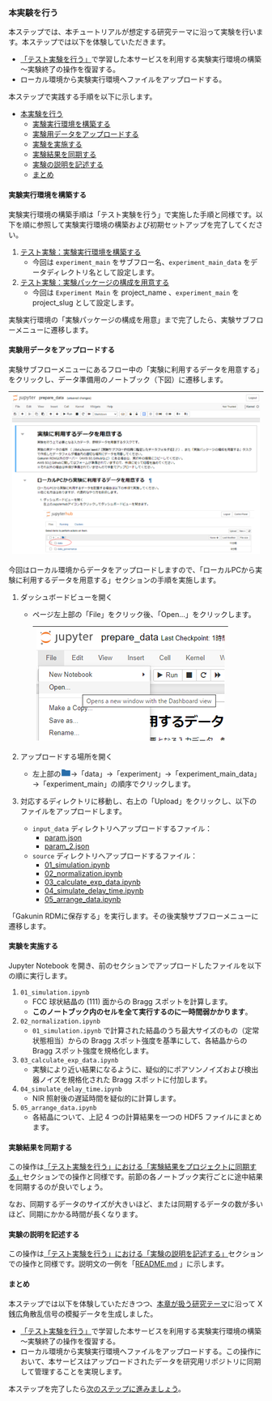 ### 本実験を行う

本ステップでは、本チュートリアルが想定する研究テーマに沿って実験を行います。本ステップでは以下を体験していただきます。

* [「テスト実験を行う」](./carry_out_test_experiment.md)で学習した本サービスを利用する実験実行環境の構築～実験終了の操作を復習する。
* ローカル環境から実験実行環境へファイルをアップロードする。

本ステップで実践する手順を以下に示します。

- [本実験を行う](#本実験を行う)
  - [実験実行環境を構築する](#実験実行環境を構築する)
  - [実験用データをアップロードする](#実験用データをアップロードする)
  - [実験を実施する](#実験を実施する)
  - [実験結果を同期する](#実験結果を同期する)
  - [実験の説明を記述する](#実験の説明を記述する)
  - [まとめ](#まとめ)

#### 実験実行環境を構築する

実験実行環境の構築手順は「テスト実験を行う」で実施した手順と同様です。以下を順に参照して実験実行環境の構築および初期セットアップを完了してください。

1. [テスト実験：実験実行環境を構築する](./carry_out_test_experiment.md#実験実行環境を構築する)
    * 今回は `experiment_main` をサブフロー名、`experiment_main_data` をデータディレクトリ名として設定します。
1. [テスト実験：実験パッケージの構成を用意する](./carry_out_test_experiment.md#実験パッケージの構成を用意する)
    * 今回は `Experiment Main` を project_name 、`experiment_main` を project_slug として設定します。

実験実行環境の「実験パッケージの構成を用意」まで完了したら、実験サブフローメニューに遷移します。

#### 実験用データをアップロードする

実験サブフローメニューにあるフロー中の「実験に利用するデータを用意する」をクリックし、データ準備用のノートブック（下図）に遷移します。

| ![](./images/carry_out_main_prepare_data.png) |
|---|

今回はローカル環境からデータをアップロードしますので、「ローカルPCから実験に利用するデータを用意する」セクションの手順を実施します。

1. ダッシュボードビューを開く
    - ページ左上部の「File」をクリック後、「Open...」をクリックします。

        | ![](./images/carry_out_main_prepare_data_from_local01.png) |
        |---|
      
2. アップロードする場所を開く
    - 左上部の<img src="./images/carry_out_main_prepare_data_from_local_folder_icon.png" height="15">→「data」→「experiment」→「experiment_main_data」→「experiment_main」の順序でクリックします。

3. 対応するディレクトリに移動し、右上の「Upload」をクリックし、以下のファイルをアップロードします。

    * `input_data` ディレクトリへアップロードするファイル：
        * [param.json](../../../data/02_basic/01_main_experiment/input_data/param.json)
        * [param_2.json](../../../data/02_basic/01_main_experiment/input_data/param_2.json)
    * `source` ディレクトリへアップロードするファイル：
        * [01_simulation.ipynb](../../../data/02_basic/01_main_experiment/source/01_simulation.ipynb)
        * [02_normalization.ipynb](../../../data/02_basic/01_main_experiment/source/02_normalization.ipynb)
        * [03_calculate_exp_data.ipynb](../../../data/02_basic/01_main_experiment/source/03_calculate_exp_data.ipynb)
        * [04_simulate_delay_time.ipynb](../../../data/02_basic/01_main_experiment/source/04_simulate_delay_time.ipynb)
        * [05_arrange_data.ipynb](../../../data/02_basic/01_main_experiment/source/05_arrange_data.ipynb)

「Gakunin RDMに保存する」を実行します。その後実験サブフローメニューに遷移します。

#### 実験を実施する

Jupyter Notebook を開き、前のセクションでアップロードしたファイルを以下の順に実行します。

1. `01_simulation.ipynb`
    * FCC 球状結晶の (111) 面からの Bragg スポットを計算します。
    * **このノートブック内のセルを全て実行するのに一時間弱かかります**。
1. `02_normalization.ipynb`
    * `01_simulation.ipynb` で計算された結晶のうち最大サイズのもの（定常状態相当）からの Bragg スポット強度を基準にして、各結晶からの Bragg スポット強度を規格化します。
1. `03_calculate_exp_data.ipynb`
    * 実験により近い結果になるように、疑似的にポアソンノイズおよび検出器ノイズを規格化された Bragg スポットに付加します。
1. `04_simulate_delay_time.ipynb`
    * NIR 照射後の遅延時間を疑似的に計算します。
1. `05_arrange_data.ipynb`
    * 各結晶について、上記 4 つの計算結果を一つの HDF5 ファイルにまとめます。

#### 実験結果を同期する

この操作は[「テスト実験を行う」における「実験結果をプロジェクトに同期する」](./carry_out_test_experiment.md#実験結果をプロジェクトに同期する)セクションでの操作と同様です。前節の各ノートブック実行ごとに途中結果を同期するのが良いでしょう。
<!--今回は各ノートブックの実行後の途中結果の同期時に下表のようにログメッセージを入力します。

|ノートブック|ログメッセージ|
|:---|:---|
| `01_simulation.ipynb` | `execute a notebook which simulates Bragg spots from nanocrystals` |
| `02_normalization.ipynb` | `execute a notebook which normalizes Bragg spot intensity` |
| `03_calculate_exp_data.ipynb` | `execute a notebook which adds noise to Bragg spot intensity` |
| `04_simulate_delay_time.ipynb` | `execute a notebook which simulates delay time of each nanocrystal` |
| `05_arrange_data.ipynb` | `execute a notebook which arranges the simulative results` |
-->

なお、同期するデータのサイズが大きいほど、または同期するデータの数が多いほど、同期にかかる時間が長くなります。

#### 実験の説明を記述する

この操作は[「テスト実験を行う」における「実験の説明を記述する」](./carry_out_test_experiment.md#実験の説明を記述する)セクションでの操作と同様です。説明文の一例を「[README.md](../../../data/02_basic/01_main_experiment/docs/README.md) 」に示します。

#### まとめ

本ステップでは以下を体験していただきつつ、[本章が扱う研究テーマ](./top.md#本章が扱う研究テーマ)に沿って X 銭広角散乱信号の模擬データを生成しました。

* [「テスト実験を行う」](./carry_out_test_experiment.md)で学習した本サービスを利用する実験実行環境の構築～実験終了の操作を復習する。
* ローカル環境から実験実行環境へファイルをアップロードする。この操作において、本サービスはアップロードされたデータを研究用リポジトリに同期して管理することを実現します。

本ステップを完了したら[次のステップに進みましょう](./carry_out_analysis.md)。
